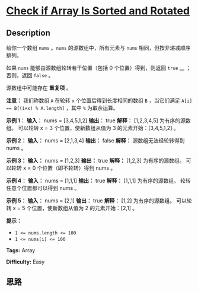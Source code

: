# [Check if Array Is Sorted and Rotated][title]

## Description

给你一个数组 `nums` 。`nums` 的源数组中，所有元素与 `nums` 相同，但按非递减顺序排列。

如果 `nums` 能够由源数组轮转若干位置（包括 0 个位置）得到，则返回 `true` __ ；否则，返回 `false` 。

源数组中可能存在 **重复项** 。

**注意：** 我们称数组 `A` 在轮转 `x` 个位置后得到长度相同的数组 `B` ，当它们满足 `A[i] == B[(i+x) %
A.length]` ，其中 `%` 为取余运算。

**示例 1：**
            **输入：** nums = [3,4,5,1,2]    **输出：** true    **解释：** [1,2,3,4,5] 为有序的源数组。    可以轮转 x = 3 个位置，使新数组从值为 3 的元素开始：[3,4,5,1,2] 。    

**示例 2：**
            **输入：** nums = [2,1,3,4]    **输出：** false    **解释：** 源数组无法经轮转得到 nums 。    

**示例 3：**
            **输入：** nums = [1,2,3]    **输出：** true    **解释：** [1,2,3] 为有序的源数组。    可以轮转 x = 0 个位置（即不轮转）得到 nums 。    

**示例 4：**
            **输入：** nums = [1,1,1]    **输出：** true    **解释：** [1,1,1] 为有序的源数组。    轮转任意个位置都可以得到 nums 。    

**示例 5：**
            **输入：** nums = [2,1]    **输出：** true    **解释：** [1,2] 为有序的源数组。    可以轮转 x = 5 个位置，使新数组从值为 2 的元素开始：[2,1] 。    

**提示：**

  * `1 <= nums.length <= 100`
  * `1 <= nums[i] <= 100`


**Tags:** Array

**Difficulty:** Easy

## 思路

[title]: https://leetcode-cn.com/problems/check-if-array-is-sorted-and-rotated
